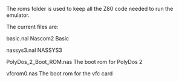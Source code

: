 The roms folder is used to keep all the Z80 code needed to run the emulator.

The current files are:

  basic.nal   Nascom2 Basic

  nassys3.nal NASSYS3
  
  PolyDos_2_Boot_ROM.nas  The boot rom for PolyDos 2
 
  vfcrom0.nas The boot rom for the vfc card
  
  
